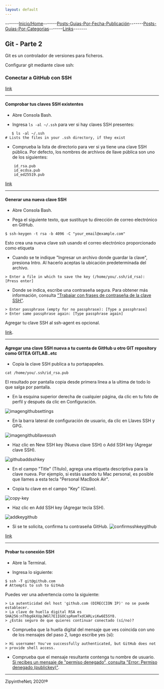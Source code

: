 ```yaml
---
layout: default
---
```

-------[Inicio/Home](./../index.html)-------[Posts-Guias-Por-Fecha-Publicación](./../posts.html)-------[Posts-Guias-Por-Categorias](./../categorias.html)-------[Links](./../links.html)-------

## Git - Parte 2

Git es un controlador de versiones para ficheros.

Configurar git mediante clave ssh:

### Conectar a GitHub con SSH

[link](https://docs.github.com/es/free-pro-team@latest/github/authenticating-to-github/connecting-to-github-with-ssh)

* * *

#### Comprobar tus claves SSH existentes

*   Abre Consola Bash.

*   Ingresa ```ls -al ~/.ssh``` para ver si hay claves SSH presentes:

```
   $ ls -al ~/.ssh
# Lists the files in your .ssh directory, if they exist
```

*   Comprueba la lista de directorio para ver si ya tiene una clave SSH pública. Por defecto, los nombres de archivos de llave pública son uno de los siguientes:

```
    id_rsa.pub
    id_ecdsa.pub
    id_ed25519.pub
```

[link](https://docs.github.com/es/free-pro-team@latest/github/authenticating-to-github/checking-for-existing-ssh-keys)

* * *

#### Generar una nueva clave SSH

*   Abre Consola Bash.

*   Pega el siguiente texto, que sustituye tu dirección de correo electrónico en GitHub.

```
$ ssh-keygen -t rsa -b 4096 -C "your_email@example.com"
```

Esto crea una nueva clave ssh usando el correo electrónico proporcionado como etiqueta

*   Cuando se te indique "Ingresar un archivo donde guardar la clave", presiona Intro. Al hacerlo aceptas la ubicación predeterminada del archivo.

```
> Enter a file in which to save the key (/home/you/.ssh/id_rsa): [Press enter]
```

*   Donde se indica, escribe una contraseña segura. Para obtener más información, consulta ["Trabajar con frases de contraseña de la clave SSH"](https://docs.github.com/es/free-pro-team@latest/github/authenticating-to-github/working-with-ssh-key-passphrases).

```
> Enter passphrase (empty for no passphrase): [Type a passphrase]
> Enter same passphrase again: [Type passphrase again]
```

Agregar tu clave SSH al ssh-agent es opcional.

[link](https://docs.github.com/es/free-pro-team@latest/github/authenticating-to-github/generating-a-new-ssh-key-and-adding-it-to-the-ssh-agent). 

* * *

#### Agregar una clave SSH nueva a tu cuenta de GitHub u otro GIT repository como GITEA GITLAB..etc

*   Copia la clave SSH publica a tu portapapeles.

```
cat /home/you/.ssh/id_rsa.pub
```
El resultado por pantalla copia desde primera linea a la ultima de todo lo que salga por pantalla.

*   En la esquina superior derecha de cualquier página, da clic en tu foto de perfil y después da clic en Configuración. 

![imagengithubsettings](https://docs.github.com/assets/images/help/settings/userbar-account-settings.png)

*   En la barra lateral de configuración de usuario, da clic en Llaves SSH y GPG. 

![imagengithubllavesssh](https://docs.github.com/assets/images/help/settings/settings-sidebar-ssh-keys.png)

*   Haz clic en New SSH key (Nueva clave SSH) o Add SSH key (Agregar clave SSH). 

![githubaddsshkey](https://docs.github.com/assets/images/help/settings/ssh-add-ssh-key.png)

*   En el campo "Title" (Título), agrega una etiqueta descriptiva para la clave nueva. Por ejemplo, si estás usando tu Mac personal, es posible que llames a esta tecla "Personal MacBook Air".

*   Copia tu clave en el campo "Key" (Clave).

![copy-key](https://docs.github.com/assets/images/help/settings/ssh-key-paste.png)

*   Haz clic en Add SSH key (Agregar tecla SSH). 

![addkeygithub](https://docs.github.com/assets/images/help/settings/ssh-add-key.png)

*   Si se te solicita, confirma tu contraseña GitHub.
![confirmsshkeygithub](https://docs.github.com/assets/images/help/settings/sudo_mode_popup.png)

[link](https://docs.github.com/es/free-pro-team@latest/github/authenticating-to-github/adding-a-new-ssh-key-to-your-github-account)

* * *

#### Probar tu conexión SSH

*   Abre la Terminal.

*   Ingresa lo siguiente:

```
$ ssh -T git@github.com
# Attempts to ssh to GitHub
```

Puedes ver una advertencia como la siguiente:

```
> La autenticidad del host 'github.com (DIRECCIÓN IP)' no se puede establecer.
> La clave de huella digital RSA es SHA256:nThbg6kXUpJWGl7E1IGOCspRomTxdCARLviKw6E5SY8.
> ¿Estás seguro de que quieres continuar conectado (sí/no)?
```

*   Comprueba que la huella digital del mensaje que ves coincida con uno de los mensajes del paso 2, luego escribe yes (sí):

```
> Hi username! You've successfully authenticated, but GitHub does not
> provide shell access.
```

*   Comprueba que el mensaje resultante contenga tu nombre de usuario. [Si recibes un mensaje de "permiso denegado", consulta "Error: Permiso denegado (publickey)"](https://docs.github.com/es/free-pro-team@latest/github/authenticating-to-github/error-permission-denied-publickey).

-----------------------------------------------------------------------------

ZipyintheNet¡ 2020!®
